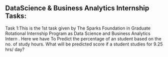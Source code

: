 ## DataScience & Business Analytics Internship Tasks:
Task 1:This is the 1st task given by The Sparks Foundation in  Graduate Rotational Internship Program as Data Science and Business Analytics Intern . Here we have To Predict the percentage of an student based on the no. of study hours. What will be predicted score if a student studies for 9.25 hrs/ day?
